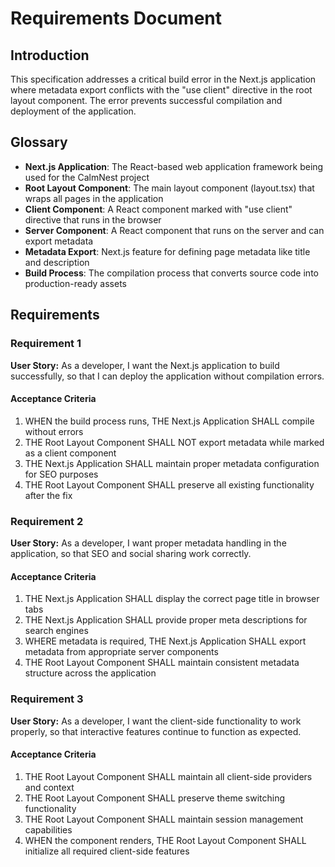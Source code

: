# Requirements Document

## Introduction

This specification addresses a critical build error in the Next.js application where metadata export conflicts with the "use client" directive in the root layout component. The error prevents successful compilation and deployment of the application.

## Glossary

- **Next.js Application**: The React-based web application framework being used for the CalmNest project
- **Root Layout Component**: The main layout component (layout.tsx) that wraps all pages in the application
- **Client Component**: A React component marked with "use client" directive that runs in the browser
- **Server Component**: A React component that runs on the server and can export metadata
- **Metadata Export**: Next.js feature for defining page metadata like title and description
- **Build Process**: The compilation process that converts source code into production-ready assets

## Requirements

### Requirement 1

**User Story:** As a developer, I want the Next.js application to build successfully, so that I can deploy the application without compilation errors.

#### Acceptance Criteria

1. WHEN the build process runs, THE Next.js Application SHALL compile without errors
2. THE Root Layout Component SHALL NOT export metadata while marked as a client component
3. THE Next.js Application SHALL maintain proper metadata configuration for SEO purposes
4. THE Root Layout Component SHALL preserve all existing functionality after the fix

### Requirement 2

**User Story:** As a developer, I want proper metadata handling in the application, so that SEO and social sharing work correctly.

#### Acceptance Criteria

1. THE Next.js Application SHALL display the correct page title in browser tabs
2. THE Next.js Application SHALL provide proper meta descriptions for search engines
3. WHERE metadata is required, THE Next.js Application SHALL export metadata from appropriate server components
4. THE Root Layout Component SHALL maintain consistent metadata structure across the application

### Requirement 3

**User Story:** As a developer, I want the client-side functionality to work properly, so that interactive features continue to function as expected.

#### Acceptance Criteria

1. THE Root Layout Component SHALL maintain all client-side providers and context
2. THE Root Layout Component SHALL preserve theme switching functionality
3. THE Root Layout Component SHALL maintain session management capabilities
4. WHEN the component renders, THE Root Layout Component SHALL initialize all required client-side features